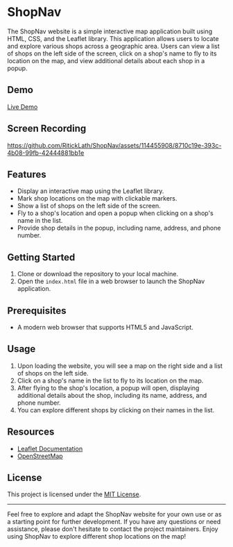 # ShopNav

The ShopNav website is a simple interactive map application built using HTML, CSS, and the Leaflet library. This application allows users to locate and explore various shops across a geographic area. Users can view a list of shops on the left side of the screen, click on a shop's name to fly to its location on the map, and view additional details about each shop in a popup.

## Demo
[Live Demo](https://shopnav.netlify.app/#)

## Screen Recording
https://github.com/RitickLath/ShopNav/assets/114455908/8710c19e-393c-4b08-99fb-42444881bb1e


## Features

- Display an interactive map using the Leaflet library.
- Mark shop locations on the map with clickable markers.
- Show a list of shops on the left side of the screen.
- Fly to a shop's location and open a popup when clicking on a shop's name in the list.
- Provide shop details in the popup, including name, address, and phone number.

## Getting Started

1. Clone or download the repository to your local machine.
2. Open the `index.html` file in a web browser to launch the ShopNav application.

## Prerequisites

- A modern web browser that supports HTML5 and JavaScript.

## Usage

1. Upon loading the website, you will see a map on the right side and a list of shops on the left side.
2. Click on a shop's name in the list to fly to its location on the map.
3. After flying to the shop's location, a popup will open, displaying additional details about the shop, including its name, address, and phone number.
4. You can explore different shops by clicking on their names in the list.


## Resources

- [Leaflet Documentation](https://leafletjs.com/reference-1.7.1.html)
- [OpenStreetMap](https://www.openstreetmap.org/)
  

## License

This project is licensed under the [MIT License](LICENSE).

---

Feel free to explore and adapt the ShopNav website for your own use or as a starting point for further development. If you have any questions or need assistance, please don't hesitate to contact the project maintainers. Enjoy using ShopNav to explore different shop locations on the map!
